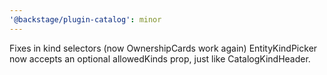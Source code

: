 ```yaml
---
'@backstage/plugin-catalog': minor
---
```


Fixes in kind selectors (now OwnershipCards work again)
EntityKindPicker now accepts an optional allowedKinds prop, just like CatalogKindHeader.
